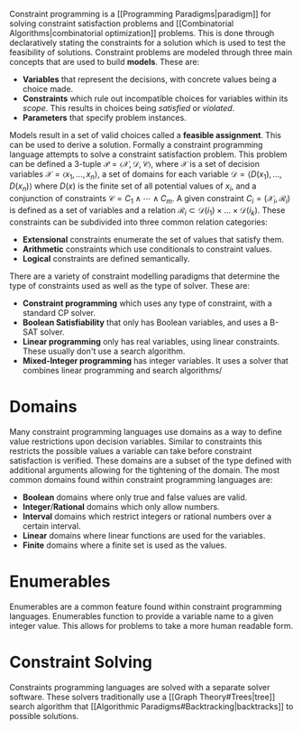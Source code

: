 Constraint programming is a [[Programming Paradigms|paradigm]] for solving constraint satisfaction problems and [[Combinatorial Algorithms|combinatorial optimization]] problems. This is done through declaratively stating the constraints for a solution which is used to test the feasibility of solutions. Constraint problems are modeled through three main concepts that are used to build **models**. These are:
- **Variables** that represent the decisions, with concrete values being a choice made.
- **Constraints** which rule out incompatible choices for variables within its *scope*. This results in choices being *satisfied* or *violated*.
- **Parameters** that specify problem instances.

Models result in a set of valid choices called a **feasible assignment**. This can be used to derive a solution. Formally a constraint programming language attempts to solve a constraint satisfaction problem. This problem can be defined a 3-tuple $\mathcal{P}=\langle\mathcal{X},\mathcal{D},\mathcal{C}\rangle$, where $\mathcal{X}$ is a set of decision variables $\mathcal{X}=\langle x_1,\dots,x_n\rangle$, a set of domains for each variable $\mathcal{D}=\langle D(x_1),\dots,D(x_n)\rangle$ where $D(x)$ is the finite set of all potential values of $x_i$, and a conjunction of constraints $\mathcal{C}=C_1\land \cdots\land C_m$. A given constraint $C_i=(\mathcal{X}_i,\mathcal{R}_i)$ is defined as a set of variables and a relation $\mathcal{R}_i\subset\mathcal{D}(i_1)\times\dots\times\mathcal{D}(i_k)$. These constraints can be subdivided into three common relation categories:
- **Extensional** constraints enumerate the set of values that satisfy them.
- **Arithmetic** constraints which use conditionals to constraint values.
- **Logical** constraints are defined semantically.

There are a variety of constraint modelling paradigms that determine the type of constraints used as well as the type of solver. These are:
- **Constraint programming** which uses any type of constraint, with a standard CP solver.
- **Boolean Satisfiability** that only has Boolean variables, and uses a B-SAT solver.
- **Linear programming** only has real variables, using linear constraints. These usually don't use a search algorithm.
- **Mixed-Integer programming** has integer variables. It uses a solver that combines linear programming and search algorithms/

# Domains
Many constraint programming languages use domains as a way to define value restrictions upon decision variables. Similar to constraints this restricts the possible values a variable can take before constraint satisfaction is verified. These domains are a subset of the type defined with additional arguments allowing for the tightening of the domain. The most common domains found within constraint programming languages are:
- **Boolean** domains where only true and false values are valid.
- **Integer**/**Rational** domains which only allow numbers.
- **Interval** domains which restrict integers or rational numbers over a certain interval.
- **Linear** domains where linear functions are used for the variables.
- **Finite** domains where a finite set is used as the values.
# Enumerables
Enumerables are a common feature found within constraint programming languages. Enumerables function to provide a variable name to a given integer value. This allows for problems to take a more human readable form.

# Constraint Solving
Constraints programming languages are solved with a separate solver software. These solvers traditionally use a [[Graph Theory#Trees|tree]] search algorithm that [[Algorithmic Paradigms#Backtracking|backtracks]] to possible solutions.
